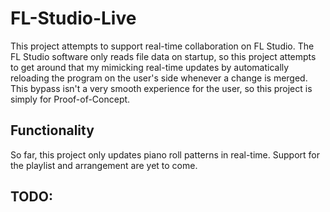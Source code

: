 # FL-Studio-Live
This project attempts to support real-time collaboration on FL Studio. The FL Studio software only reads file data on startup, so this project attempts to get around that my mimicking real-time updates by automatically reloading the program on the user's side whenever a change is merged. This bypass isn't a very smooth experience for the user, so this project is simply for Proof-of-Concept.

## Functionality
So far, this project only updates piano roll patterns in real-time. Support for the playlist and arrangement are yet to come. 

## TODO: